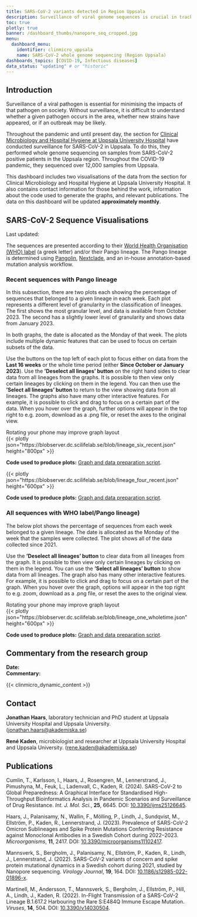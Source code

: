 ```yaml
---
title: SARS-CoV-2 variants detected in Region Uppsala
description: Surveillance of viral genome sequences is crucial in tracking the spread of viral variants. This dashboard shows whole-genome sequencing data generated by Uppsala University Hospital.
toc: true
plotly: true
banner: /dashboard_thumbs/nanopore_seq_cropped.jpg
menu:
  dashboard_menu:
    identifier: clinmicro_uppsala
    name: SARS-CoV-2 whole genome sequencing (Region Uppsala)
dashboards_topics: [COVID-19, Infectious diseases]
data_status: "updating" # or "historic"
---
```


## Introduction

Surveillance of a viral pathogen is essential for minimising the impacts of that pathogen on society. Without surveillance, it is difficult to understand whether a given pathogen occurs in the area, whether new strains have appeared, or if an outbreak may be likely.

Throughout the pandemic and until present day, the section for [Clinical Microbiology and Hospital Hygiene at Uppsala University Hospital](https://www.akademiska.se/en/departments/departments/klinisk-mikrobiologi-och-vardhygien/) have conducted surveillance for SARS-CoV-2 in Uppsala. To do this, they performed whole genome sequencing on samples from SARS-CoV-2 positive patients in the Uppsala region. Throughout the COVID-19 pandemic, they sequenced over 12,000 samples from Uppsala.

This dashboard includes two visualisations of the data from the section for Clinical Microbiology and Hospital Hygiene at Uppsala University Hospital. It also contains contact information for those behind the work, information about the code used to generate the graphs, and relevant publications. The data on this dashboard will be updated **approximately monthly**.

## SARS-CoV-2 Sequence Visualisations

<div class="alert alert-info">Last updated: <span id="last_modified_uuclinmicro"></span></div>

The sequences are presented according to their [World Health Organisation (WHO) label](https://www.who.int/activities/tracking-SARS-CoV-2-variants) (a greek letter) and/or their Pango lineage. The Pango lineage is determined using [Pangolin](https://cov-lineages.org/resources/pangolin.html), [Nextclade](https://clades.nextstrain.org/), and an in-house annotation-based mutation analysis workflow.

### Recent sequences with Pango lineage

In this subsection, there are two plots each showing the percentage of sequences that belonged to a given lineage in each week. Each plot represents a different level of granularity in the classification of lineages. The first shows the most granular level, and data is available from October 2023. The second has a slightly lower level of granularity and shows data from January 2023.

In both graphs, the date is allocated as the Monday of that week. The plots include multiple dynamic features that can be used to focus on certain subsets of the data.

Use the buttons on the top left of each plot to focus either on data from the **Last 16 weeks** or the whole time period (either **Since October or January 2023**). Use the **’Deselect all linages’ button** on the right hand sides to clear data from all lineages from the graphs. It is possible to then view only certain lineages by clicking on them in the legend. You can then use the **’Select all lineages’ button** to return to the view showing data from all lineages. The graphs also have many other interactive features. For example, it is possible to click and drag to focus on a certain part of the data. When you hover over the graph, further options will appear in the top right to e.g. zoom, download as a .png file, or reset the axes to the original view.

<div class="d-md-none alert alert-info">
  Rotating your phone may improve graph layout
</div>

<div class="plot_wrapper mb-3">
  <div class="table-responsive">{{< plotly json="https://blobserver.dc.scilifelab.se/blob/lineage_six_recent.json" height="800px" >}}</div>
</div>

**Code used to produce plots:** [Graph and data preparation script](https://github.com/ScilifelabDataCentre/pathogens-portal-visualisations/blob/main/ClinMicro/lineage-plotting-six.py).

<div class="plot_wrapper mb-3">
  <div class="table-responsive">{{< plotly json="https://blobserver.dc.scilifelab.se/blob/lineage_four_recent.json" height="600px" >}}</div>
</div>

**Code used to produce plots:** [Graph and data preparation script](https://github.com/ScilifelabDataCentre/pathogens-portal-visualisations/blob/main/ClinMicro/lineage-plotting-four.py).

### All sequences with WHO label/Pango lineage)

The below plot shows the percentage of sequences from each week belonged to a given lineage. The date is allocated as the Monday of the week that the samples were collected. The plot shows all of the data collected since 2021.

Use the **’Deselect all lineages’ button** to clear data from all lineages from the graph. It is possible to then view only certain lineages by clicking on them in the legend. You can use the **’Select all lineages’ button** to show data from all lineages. The graph also has many other interactive features. For example, it is possible to click and drag to focus on a certain part of the graph. When you hover over the graph, options will appear in the top right to e.g. zoom, download as a .png file, or reset the axes to the original view.

<div class="d-md-none alert alert-info">
  Rotating your phone may improve graph layout
</div>

<div class="plot_wrapper mb-3">
  <div class="table-responsive">{{< plotly json="https://blobserver.dc.scilifelab.se/blob/lineage_one_wholetime.json" height="600px" >}}</div>
</div>

**Code used to produce plots:** [Graph and data preparation script](https://github.com/ScilifelabDataCentre/pathogens-portal-visualisations/blob/main/ClinMicro/lineage-plotting-one.py).

## Commentary from the research group

<div><b>Date:</b> <span id="clinmicro_uu_comment_date"></span><br><b>Commentary:</b> <span id="clinmicro_uu_comment"></span></div>

{{< clinmicro_dynamic_content >}}

## Contact

**Jonathan Haars**, laboratory technician and PhD student at Uppsala University Hospital and Uppsala University. ([jonathan.haars@akademiska.se](mailto:jonathan.haars@akademiska.se))

**René Kaden**, microbiologist and researcher at Uppsala University Hospital and Uppsala University. ([rene.kaden@akademiska.se](mailto:rene.kaden@akademiska.se))

## Publications

Cumlin, T., Karlsson, I., Haars, J., Rosengren, M., Lennerstrand, J., Pimushyna, M., Feuk, L., Ladenvall, C., Kaden, R. (2024). SARS-CoV-2 to Global Preparedness: A Graphical Interface for Standardised High-Throughput Bioinformatics Analysis in Pandemic Scenarios and Surveillance of Drug Resistance. _Int. J. Mol. Sci._, **25**, 6645. DOI: [10.3390/ijms25126645](https://doi.org/10.3390/ijms25126645).

Haars, J., Palanisamy, N., Wallin, F., Mölling, P., Lindh, J., Sundqvist, M., Ellström, P., Kaden, R., Lennerstrand, J. (2023). Prevalence of SARS-CoV-2 Omicron Sublineages and Spike Protein Mutations Conferring Resistance against Monoclonal Antibodies in a Swedish Cohort during 2022–2023. _Microorganisms_, **11**, 2417. DOI: [10.3390/microorganisms11102417](https://doi.org/10.3390/microorganisms11102417).

Mannsverk, S., Bergholm, J., Palanisamy, N., Ellström, P., Kaden, R., Lindh, J., Lennerstrand, J. (2022). SARS-CoV-2 variants of concern and spike protein mutational dynamics in a Swedish cohort during 2021, studied by Nanopore sequencing. _Virology Journal_, **19**, 164. DOI: [10.1186/s12985-022-01896-x](https://doi.org/10.1186/s12985-022-01896-x).

Martinell, M., Andersson, T., Mannsverk, S., Bergholm, J., Ellström, P., Hill, A., Lindh, J., Kaden, R. (2022). In-Flight Transmission of a SARS-CoV-2 Lineage B.1.617.2 Harbouring the Rare S:E484Q Immune Escape Mutation. _Viruses_, **14**, 504. DOI: [10.3390/v14030504](https://doi.org/10.3390/v14030504).
